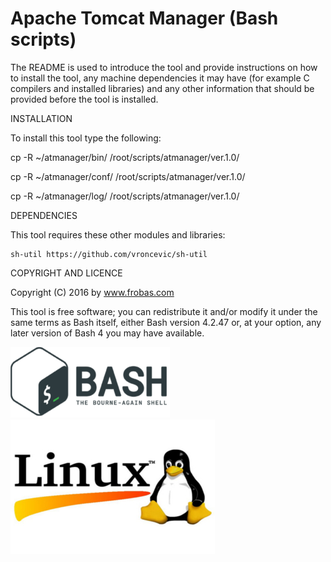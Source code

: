 Apache Tomcat Manager (Bash scripts)
================================================================================

The README is used to introduce the tool and provide instructions on
how to install the tool, any machine dependencies it may have (for
example C compilers and installed libraries) and any other information
that should be provided before the tool is installed.

INSTALLATION

To install this tool type the following:

   cp -R ~/atmanager/bin/   /root/scripts/atmanager/ver.1.0/

   cp -R ~/atmanager/conf/  /root/scripts/atmanager/ver.1.0/

   cp -R ~/atmanager/log/   /root/scripts/atmanager/ver.1.0/


DEPENDENCIES

This tool requires these other modules and libraries:

  	sh-util	https://github.com/vroncevic/sh-util

COPYRIGHT AND LICENCE

Copyright (C) 2016 by www.frobas.com

This tool is free software; you can redistribute it and/or modify
it under the same terms as Bash itself, either Bash version 4.2.47 or,
at your option, any later version of Bash 4 you may have available.

![alt tag](https://raw.githubusercontent.com/vroncevic/atmanager/master/bash_logo_255_113.png)
![alt tag](https://raw.githubusercontent.com/vroncevic/atmanager/master/linux_logo_327_215.jpg)

